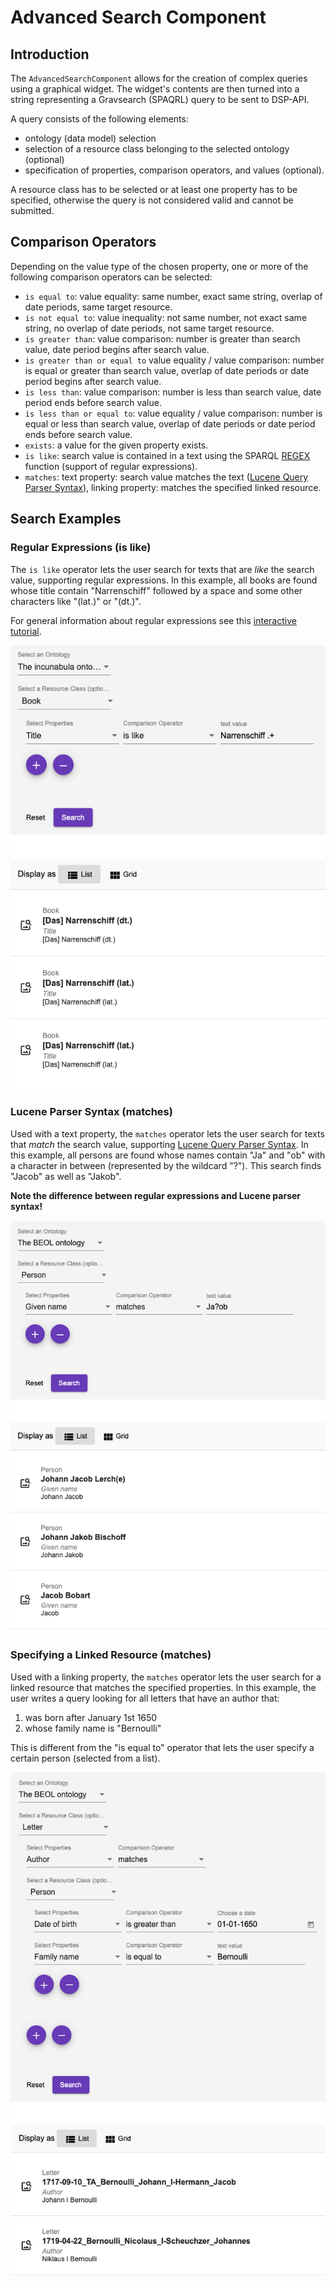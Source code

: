 # Advanced Search Component

## Introduction

The `AdvancedSearchComponent` allows for the creation of complex queries using a graphical widget.
The widget's contents are then turned into a string representing a Gravsearch (SPAQRL) query to be sent to DSP-API.

A query consists of the following elements:
- ontology (data model) selection
- selection of a resource class belonging to the selected ontology (optional)
- specification of properties, comparison operators, and values (optional).

A resource class has to be selected or at least one property has to be specified,
otherwise the query is not considered valid and cannot be submitted.

## Comparison Operators

Depending on the value type of the chosen property,
one or more of the following comparison operators can be selected:

- `is equal to`: value equality: same number, exact same string, overlap of date periods, same target resource.
- `is not equal to`: value inequality: not same number, not exact same string, no overlap of date periods, not same target resource.
- `is greater than`: value comparison: number is greater than search value, date period begins after search value.
- `is greater than or equal to` value equality / value comparison: number is equal or greater than search value, overlap of date periods or date period begins after search value.
- `is less than`: value comparison: number is less than search value, date period ends before search value.
- `is less than or equal to`: value equality / value comparison: number is equal or less than search value, overlap of date periods or date period ends before search value.
- `exists`: a value for the given property exists.
- `is like`: search value is contained in a text using the SPARQL [REGEX](https://www.w3.org/TR/sparql11-query/#func-regex) function (support of regular expressions).
- `matches`: text property: search value matches the text ([Lucene Query Parser Syntax](https://docs-api.dasch.swiss/08-lucene/lucene-query-parser-syntax/)), linking property: matches the specified linked resource.

## Search Examples

### Regular Expressions (is like)

The `is like` operator lets the user search for texts that are *like* the search value, supporting regular expressions.
In this example, all books are found whose title contain "Narrenschiff" followed by a space and some other characters like "(lat.)" or "(dt.)".

For general information about regular expressions see this [interactive tutorial](https://regexone.com).

![Advanced search panel with a search example](../../assets/images/advanced-search-regex.png)

### Lucene Parser Syntax (matches)

Used with a text property, the `matches` operator lets the user search for texts that *match* the search value,
supporting [Lucene Query Parser Syntax](https://docs-api.dasch.swiss/08-lucene/lucene-query-parser-syntax/).
In this example, all persons are found whose names contain "Ja" and "ob" with a character in between (represented by the wildcard "?").
This search finds "Jacob" as well as "Jakob".

**Note the difference between regular expressions and Lucene parser syntax!**

![Advanced search panel with a search example](../../assets/images/advanced-search-match.png)

### Specifying a Linked Resource (matches)

Used with a linking property, the `matches` operator lets the user search for a linked resource that matches the specified properties. 
In this example, the user writes a query looking for all letters that have an author that:
1. was born after January 1st 1650
2. whose family name is "Bernoulli"

This is different from the "is equal to" operator that lets the user specify a certain person (selected from a list).

![Advanced search panel with a search example](../../assets/images/advanced-search-linked-resource.png)

